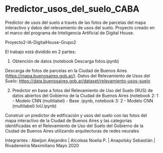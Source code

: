 # Predictor_usos_del_suelo_CABA
Predictor de usos del suelo a través de las fotos de parcelas del mapa interactivo y datos del relevamiento de usos del suelo. Proyecto creado en el marco del programa de Inteligencia Artificial de Digital House.

Proyecto2-IA-DigitalHouse-Grupo2



El trabajo está dividido en 2 partes:

1. Obtención de datos (notebook Descarga fotos.ipynb)

Descarga de fotos de parcelas en la Ciudad de Buenos Aires (https://mapa.buenosaires.gob.ar/). Datos del Relevamiento de Usos del Suelo: https://data.buenosaires.gob.ar/dataset/relevamiento-usos-suelo

2. Predictor en base a fotos del Relevamiento de Uso del Suelo (RUS) de datos abiertos del Gobierno de la Ciudad de Buenos Aires (notebook 2: 1 - Modelo CNN (multilabel) - Base .ipynb, notebook 3: 2 - Modelo CNN (multilabel) IoU.ipynb)

Construir un predictor de edificación y usos del suelo con las fotos del mapa interactivo de la Ciudad de Buenos Aires y las categorías identificadas en el Relevamiento de Uso del Suelo del Gobierno de la Ciudad de Buenos Aires utilizando arquitecturas de redes neurales


Integrantes : Abeijon Alejandro | Alcoleas Noelia P. | Anapolsky Sebastián | Rivadeneiria Maximiliano
Mayo 2020
